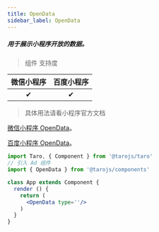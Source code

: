 ```yaml
---
title: OpenData
sidebar_label: OpenData
---
```


##### 用于展示小程序开放的数据。

> 组件 支持度

| 微信小程序 | 百度小程序 |
| :-: | :-: |
| ✔ | ✔ |


>具体用法请看小程序官方文档

[微信小程序 OpenData](https://developers.weixin.qq.com/miniprogram/dev/component/open-data.html)。

[百度小程序 OpenData](https://smartprogram.baidu.com/docs/develop/component/open/#open-data/)。

```jsx
import Taro, { Component } from '@tarojs/taro'
// 引入 Ad 组件
import { OpenData } from '@tarojs/components'

class App extends Component {
  render () {
    return (
      <OpenData type=''/>
    )
  }
}
```

